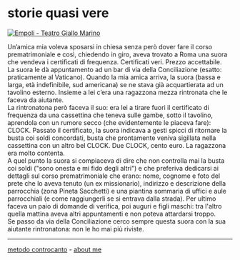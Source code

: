 # storie quasi vere  

[![](https://live.staticflickr.com/65535/51792976418_3c48904728.jpg "Empoli - Teatro Giallo Marino")](https://flic.kr/s/aHBqjzwAJ2)  

Un’amica mia voleva sposarsi in chiesa senza però dover fare il corso prematrimoniale e così, chiedendo in giro, aveva trovato a Roma una suora che vendeva i certificati di frequenza. Certificati veri. Prezzo accettabile.  
La suora le dà appuntamento ad un bar di via della Conciliazione (esatto: praticamente al Vaticano). Quando la mia amica arriva, la suora (bassa e larga, età indefinibile, sud americana) se ne stava già acquartierata ad un tavolino esterno. Insieme a lei c’era una ragazzona mezza rintronata che le faceva da aiutante.  
La rintronatona però faceva il suo: era lei a tirare fuori il certificato di frequenza da una cassettina che teneva sulle gambe, sotto il tavolino, aprendola con un rumore secco (che evidentemente le piaceva fare): CLOCK. Passato il certificato, la suora indicava a gesti spicci di ritornare la busta coi soldi concordati, busta che prontamente veniva sigillata nella cassettina con un altro bel CLOCK. Due CLOCK, cento euro. La ragazzona era molto contenta.  
A quel punto la suora si compiaceva di dire che non controlla mai la busta coi soldi ("sono onesta e mi fido degli altri") e che preferiva dedicarsi ai dettagli sul corso prematrimoniale che erano: nome, cognome e foto del prete che lo aveva tenuto (un ex missionario), indirizzo e descrizione della parrocchia (zona Pineta Sacchetti) e una piantina sommaria di uffici e aule parrocchiali (e come raggiungerli se si entrava dalla strada). Per ultimo faceva un paio di domande di verifica, poi auguri e figli maschi: tra l'altro quella mattina aveva altri appuntamenti e non poteva attardarsi troppo.  
Se passo da via della Conciliazione cerco sempre questa suora con la sua aiutante rintronatona: non le ho mai più riviste.

---   
[metodo controcanto](https://cacioman.github.io/controcanto000.html) - [about me](https://about.me/cacioman) 
